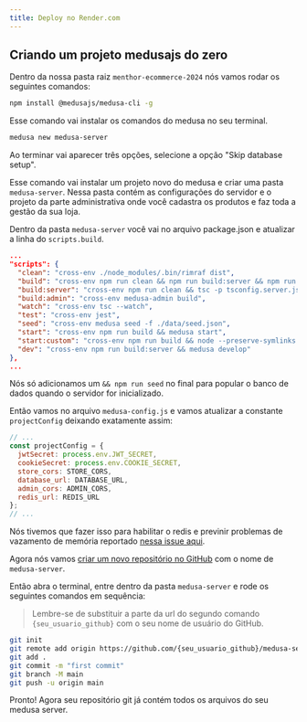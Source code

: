 ```yaml
---
title: Deploy no Render.com
---
```


## Criando um projeto medusajs do zero

Dentro da nossa pasta raiz `menthor-ecommerce-2024` nós vamos rodar os seguintes comandos:

```bash
npm install @medusajs/medusa-cli -g
```

Esse comando vai instalar os comandos do medusa no seu terminal.

```bash
medusa new medusa-server
```

Ao terminar vai aparecer três opções, selecione a opção "Skip database setup".

Esse comando vai instalar um projeto novo do medusa e criar uma pasta `medusa-server`. Nessa pasta contém as configurações do servidor e o projeto da parte administrativa onde você cadastra os produtos e faz toda a gestão da sua loja.

Dentro da pasta `medusa-server` você vai no arquivo package.json e atualizar a linha do `scripts.build`.

```json [package.json]{3}
...
"scripts": {
  "clean": "cross-env ./node_modules/.bin/rimraf dist",
  "build": "cross-env npm run clean && npm run build:server && npm run build:admin && npm run seed",
  "build:server": "cross-env npm run clean && tsc -p tsconfig.server.json",
  "build:admin": "cross-env medusa-admin build",
  "watch": "cross-env tsc --watch",
  "test": "cross-env jest",
  "seed": "cross-env medusa seed -f ./data/seed.json",
  "start": "cross-env npm run build && medusa start",
  "start:custom": "cross-env npm run build && node --preserve-symlinks --trace-warnings index.js",
  "dev": "cross-env npm run build:server && medusa develop"
},
...
```

Nós só adicionamos um `&& npm run seed` no final para popular o banco de dados quando o servidor for inicializado.

Então vamos no arquivo `medusa-config.js` e vamos atualizar a constante `projectConfig` deixando exatamente assim:

```js [medusa-config.js]
// ...
const projectConfig = {
  jwtSecret: process.env.JWT_SECRET,
  cookieSecret: process.env.COOKIE_SECRET,
  store_cors: STORE_CORS,
  database_url: DATABASE_URL,
  admin_cors: ADMIN_CORS,
  redis_url: REDIS_URL
};
// ...
```

Nós tivemos que fazer isso para habilitar o redis e previnir problemas de vazamento de memória reportado [nessa issue aqui](https://github.com/medusajs/medusa/issues/1651#issuecomment-1162832877).

Agora nós vamos [criar um novo repositório no GitHub](https://github.com/new) com o nome de `medusa-server`.

Então abra o terminal, entre dentro da pasta `medusa-server` e rode os seguintes comandos em sequência:

> Lembre-se de substituir a parte da url do segundo comando `{seu_usuario_github}` com o seu nome de usuário do GitHub.

```bash
git init
git remote add origin https://github.com/{seu_usuario_github}/medusa-server.git
git add .
git commit -m "first commit"
git branch -M main
git push -u origin main
```

Pronto! Agora seu repositório git já contém todos os arquivos do seu medusa server.



